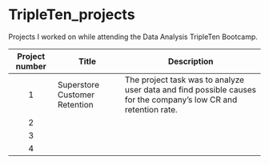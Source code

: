# TripleTen_projects
Projects I worked on while attending the Data Analysis TripleTen Bootcamp.


| Project number | Title | Description |
| :-----------: | ----------- |----------- |
| 1 | Superstore Customer Retention| The project task was to analyze user data and find possible causes for the company’s low CR and retention rate. |
| 2 |  |  |
| 3 |  | |
| 4 |  |  |

